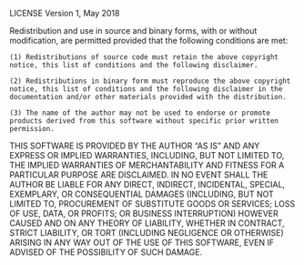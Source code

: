 LICENSE
Version 1, May 2018

Redistribution and use in source and binary forms, with or without modification, are permitted provided that the following conditions are met:

    (1) Redistributions of source code must retain the above copyright notice, this list of conditions and the following disclaimer. 

    (2) Redistributions in binary form must reproduce the above copyright notice, this list of conditions and the following disclaimer in the documentation and/or other materials provided with the distribution.  
    
    (3) The name of the author may not be used to endorse or promote products derived from this software without specific prior written permission.

THIS SOFTWARE IS PROVIDED BY THE AUTHOR “AS IS” AND ANY EXPRESS OR IMPLIED WARRANTIES, INCLUDING, BUT NOT LIMITED TO, THE IMPLIED WARRANTIES OF MERCHANTABILITY AND FITNESS FOR A PARTICULAR PURPOSE ARE DISCLAIMED. IN NO EVENT SHALL THE AUTHOR BE LIABLE FOR ANY DIRECT, INDIRECT, INCIDENTAL, SPECIAL, EXEMPLARY, OR CONSEQUENTIAL DAMAGES (INCLUDING, BUT NOT LIMITED TO, PROCUREMENT OF SUBSTITUTE GOODS OR SERVICES; LOSS OF USE, DATA, OR PROFITS; OR BUSINESS INTERRUPTION) HOWEVER CAUSED AND ON ANY THEORY OF LIABILITY, WHETHER IN CONTRACT, STRICT LIABILITY, OR TORT (INCLUDING NEGLIGENCE OR OTHERWISE) ARISING IN ANY WAY OUT OF THE USE OF THIS SOFTWARE, EVEN IF ADVISED OF THE POSSIBILITY OF SUCH DAMAGE.
